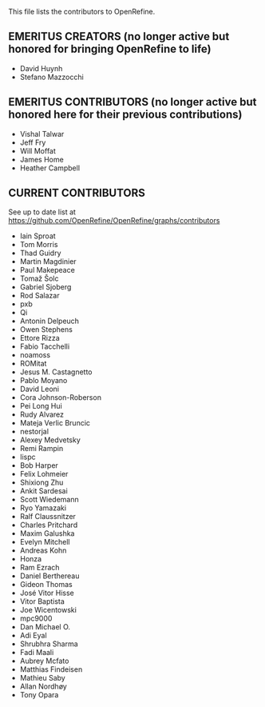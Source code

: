 This file lists the contributors to OpenRefine.

EMERITUS CREATORS (no longer active but honored for bringing OpenRefine to life)
---------------------

 - David Huynh 
 - Stefano Mazzocchi 
 
EMERITUS CONTRIBUTORS (no longer active but honored here for their previous contributions)
---------------------

 - Vishal Talwar 
 - Jeff Fry 
 - Will Moffat 
 - James Home 
 - Heather Campbell 
 
CURRENT CONTRIBUTORS 
--------------------

See up to date list at https://github.com/OpenRefine/OpenRefine/graphs/contributors

 - Iain Sproat 
 - Tom Morris 
 - Thad Guidry 
 - Martin Magdinier 
 - Paul Makepeace 
 - Tomaž Šolc 
 - Gabriel Sjoberg 
 - Rod Salazar 
 - pxb 
 - Qi 
 - Antonin Delpeuch 
 - Owen Stephens 
 - Ettore Rizza 
 - Fabio Tacchelli 
 - noamoss
 - ROMitat
 - Jesus M. Castagnetto
 - Pablo Moyano 
 - David Leoni
 - Cora Johnson-Roberson
 - Pei Long Hui
 - Rudy Alvarez 
 - Mateja Verlic Bruncic
 - nestorjal 
 - Alexey Medvetsky 
 - Remi Rampin 
 - lispc 
 - Bob Harper
 - Felix Lohmeier 
 - Shixiong Zhu
 - Ankit Sardesai
 - Scott Wiedemann
 - Ryo Yamazaki
 - Ralf Claussnitzer
 - Charles Pritchard
 - Maxim Galushka
 - Evelyn Mitchell
 - Andreas Kohn
 - Honza
 - Ram Ezrach 
 - Daniel Berthereau 
 - Gideon Thomas 
 - José Vitor Hisse
 - Vitor Baptista 
 - Joe Wicentowski 
 - mpc9000
 - Dan Michael O. 
 - Adi Eyal
 - Shrubhra Sharma
 - Fadi Maali 
 - Aubrey Mcfato 
 - Matthias Findeisen
 - Mathieu Saby
 - Allan Nordhøy 
 - Tony Opara 
